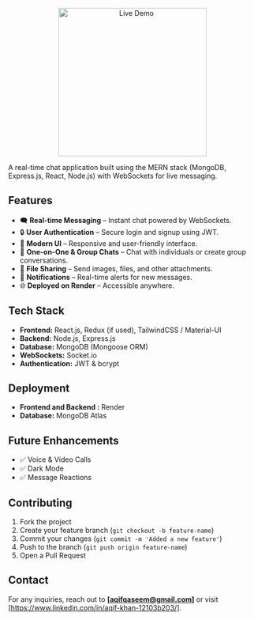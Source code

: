 <p align="center">
  <a href="https://haven-chat-app.onrender.com" target="_blank">
    <img src="https://img.shields.io/badge/LIVE%20DEMO-%23007bff?style=for-the-badge&logo=rocket&logoColor=white" alt="Live Demo" width="300"/>
  </a>
</p>



A real-time chat application built using the MERN stack (MongoDB, Express.js, React, Node.js) with WebSockets for live messaging.

## Features

- 🗨️ **Real-time Messaging** – Instant chat powered by WebSockets.
- 🔒 **User Authentication** – Secure login and signup using JWT.
- 🎨 **Modern UI** – Responsive and user-friendly interface.
- 👫 **One-on-One & Group Chats** – Chat with individuals or create group conversations.
- 📎 **File Sharing** – Send images, files, and other attachments.
- 📢 **Notifications** – Real-time alerts for new messages.
- 🌐 **Deployed on Render** – Accessible anywhere.

## Tech Stack

- **Frontend:** React.js, Redux (if used), TailwindCSS / Material-UI
- **Backend:** Node.js, Express.js
- **Database:** MongoDB (Mongoose ORM)
- **WebSockets:** Socket.io
- **Authentication:** JWT & bcrypt


## Deployment

- **Frontend and Backend :** Render
- **Database:** MongoDB Atlas

## Future Enhancements

- ✅ Voice & Video Calls
- ✅ Dark Mode
- ✅ Message Reactions

## Contributing

1. Fork the project
2. Create your feature branch (`git checkout -b feature-name`)
3. Commit your changes (`git commit -m 'Added a new feature'`)
4. Push to the branch (`git push origin feature-name`)
5. Open a Pull Request



## Contact

For any inquiries, reach out to **[aqifqaseem@gmail.com]** or visit [https://www.linkedin.com/in/aqif-khan-12103b203/].
